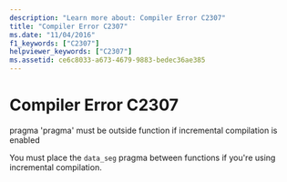 ```yaml
---
description: "Learn more about: Compiler Error C2307"
title: "Compiler Error C2307"
ms.date: "11/04/2016"
f1_keywords: ["C2307"]
helpviewer_keywords: ["C2307"]
ms.assetid: ce6c8033-a673-4679-9883-bedec36ae385
---
```

# Compiler Error C2307

pragma 'pragma' must be outside function if incremental compilation is enabled

You must place the `data_seg` pragma between functions if you're using incremental compilation.
